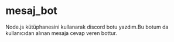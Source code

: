 # mesaj_bot
Node.js kütüphanesini kullanarak discord botu yazdım.Bu botum da kullanıcıdan alınan mesaja cevap veren bottur.
